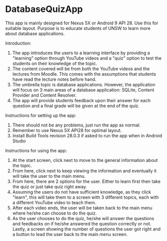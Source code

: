 # DatabaseQuizApp
This app is mainly designed for Nexus 5X or Android 9 API 28. Use this for suitable layout.
Purpose is to educate students of UNSW to learn more about database applications.

Introduction:
1. The app introduces the users to a learning interface by providing a "learning" option through YouTube videos and a "quiz" option to test the students on their knowledge of the topic.
2. The content covered will be from both the YouTube videos and the lectures from Moodle. This comes with the assumptions that students
have read the lecture notes before hand.
3. The umbrella topic is database applications. However, the application will focus on 3 main areas of a database application: SQLite,
Content Provider and Content Resolver.
4. The app will provide students feedback upon their answer for each question and a final grade will be given at the end of the quiz.

Instructions for setting up the app:
1. There should not be any problems, just run the app as normal.
2. Remember to use Nexus 5X API28 for optimal layout.
3. Install Build Tools revision 28.0.3 if asked to run the app when in Android Studio

Instructions for using the app:
1. At the start screen, click next to move to the general information about the topic.
2. From here, click next to keep viewing the information and eventually it will take the user to the main menu.
3. From here, there are 2 options for the user. Either to learn first then take the quiz or just take quiz right away.
4. Assuming the users do not have sufficient knowledge, as they click "learn", this will take them to a screen with 3 different topics, each with a different YouTube video to teach them.
5. After each video ends, the user will be taken back to the main menu where he/she can choose to do the quiz.
6. As the user chooses to do the quiz, he/she will answer the questions and feedbacks on if he/she answered the question correctly or not. Lastly, a screen showing the number of questions the user got right and a button to lead the user back to the main menu screen.
